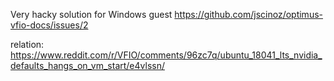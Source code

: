 Very hacky solution for Windows guest
https://github.com/jscinoz/optimus-vfio-docs/issues/2

relation:
https://www.reddit.com/r/VFIO/comments/96zc7q/ubuntu_18041_lts_nvidia_defaults_hangs_on_vm_start/e4vlssn/
